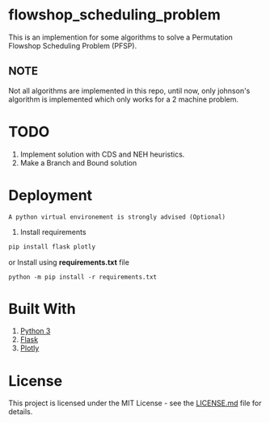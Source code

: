 # flowshop_scheduling_problem
This is an implemention for some algorithms to solve a Permutation Flowshop Scheduling Problem (PFSP).

## NOTE

Not all algorithms are implemented in this repo, until now, only johnson's algorithm is implemented which only works for a 2 machine problem.


# TODO

1. Implement solution with CDS and NEH heuristics.
2. Make a Branch and Bound solution

# Deployment

`A python virtual environement is strongly advised (Optional)`

1. Install requirements

```bash
pip install flask plotly
```

or Install using __requirements.txt__ file

```
python -m pip install -r requirements.txt
```

# Built With

1. [Python 3](https://www.python.org/)
2. [Flask](http://flask.pocoo.org/)
3. [Plotly](https://plot.ly/)


# License

This project is licensed under the MIT License - see the [LICENSE.md](https://github.com/omega-coder/flowshop_scheduling_problem/blob/master/LICENSE) file for details.





